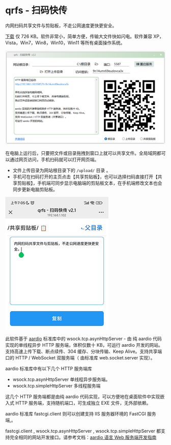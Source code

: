 # qrfs - 扫码快传
内网扫码共享文件与剪贴板，不走公网速度更快更安全。

[下载](dist/qrfs.7z) 仅 726 KB。软件非常小，简单方便，传输大文件快如闪电。软件兼容 XP，Vista，Win7，Win8，Win10，Win11 等所有桌面操作系统。

![qrfs 电脑界面截图](screenshots/qrfs.jpg)

在电脑上运行后，只要把文件或目录拖拽到窗口上就可以共享文件。全局域网都可以通过网页访问，手机扫码就可以打开网页端。  

- 文件上传目录为网站根目录下的 `/upload/` 目录 。
- 手机可在扫码打开的主页点击【共享剪贴板】，也可以选择扫码直接打开【共享剪贴板】，手机端可同步显示电脑端的剪贴板文本，在手机端修改文本也会同步更新电脑剪贴板。 

![qrfs 手机界面截图](screenshots/phone.jpg)

此软件基于 [aardio](https://www.aardio.com) 标准库中的 wsock.tcp.asynHttpServer  - 由 纯 aardio 代码实现的单线程异步 HTTP 服务端，体积仅数十 KB，可运行 aardio 开发的网站。支持高速上传下载、断点续传、304 缓存、分块传输、Keep Alive。支持共享端口的 HTTP / WebSocket 双服务端（ 由标准库 web.socket.server 实现）。

aardio 标准库中有以下几个 HTTP 服务端库
- wsock.tcp.asynHttpServer 单线程异步服务端。
- wsock.tcp.simpleHttpServer 多线程服务端

这几个 HTTP 服务端都是由纯 aardio 代码实现，可以方便地在桌面软件中实现嵌入式 HTTP 服务端，支持随机端口，可生成独立 EXE 文件，无外部依赖。

aardio 标准库 fastcgi.client 则可以创建支持 IIS 服务器环境的 FastCGI 服务端,。

fastcgi.client , wsock.tcp.asynHttpServer , wsock.tcp.simpleHttpServer 都支持完全相同的网站开发接口。请参考文档：[aardio 语言 Web 服务端开发指南](https://www.aardio.com/zh-cn/doc/guide/quickstart/web-server.html)